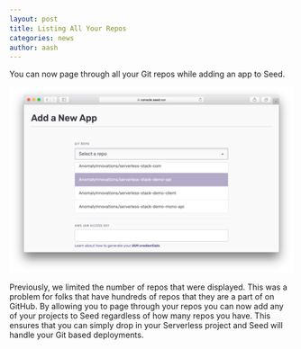 ```yaml
---
layout: post
title: Listing All Your Repos
categories: news
author: aash
---
```


You can now page through all your Git repos while adding an app to Seed.

![Listing all your git repos in Seed](/assets/blog/listing-all-your-repos/select-git-repo.png)

Previously, we limited the number of repos that were displayed. This was a problem for folks that have hundreds of repos that they are a part of on GitHub. By allowing you to page through your repos you can now add any of your projects to Seed regardless of how many repos you have. This ensures that you can simply drop in your Serverless project and Seed will handle your Git based deployments.
